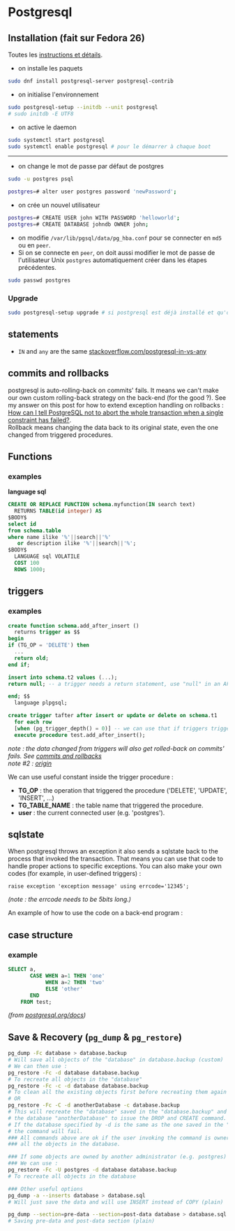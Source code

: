 # Postgresql

## Installation (fait sur Fedora 26)
Toutes les [instructions et détails](https://fedoraproject.org/wiki/PostgreSQL).

- on installe les paquets
```bash
sudo dnf install postgresql-server postgresql-contrib
```
- on initialise l'environnement
```bash
sudo postgresql-setup --initdb --unit postgresql
# sudo initdb -E UTF8
```
- on active le daemon
```bash
sudo systemctl start postgresql
sudo systemctl enable postgresql # pour le démarrer à chaque boot
```
---
- on change le mot de passe par défaut de postgres
```bash
sudo -u postgres psql

postgres=# alter user postgres password 'newPassword';
```
- on crée un nouvel utilisateur
```bash
postgres=# CREATE USER john WITH PASSWORD 'helloworld';
postgres=# CREATE DATABASE johndb OWNER john;
```
- on modifie `/var/lib/pgsql/data/pg_hba.conf` pour se connecter en `md5` ou en `peer`.
- Si on se connecte en `peer`, on doit aussi modifier le mot de passe de l'utilisateur Unix `postgres` automatiquement créer dans les étapes précédentes.
```bash
sudo passwd postgres
```

### Upgrade
```bash
sudo postgresql-setup upgrade # si postgresql est déjà installé et qu'on souhaite juste faire une mise à jour
```

## statements

- `IN` and `any` are the same [stackoverflow.com/postgresql-in-vs-any](https://stackoverflow.com/questions/30263671/postgresql-in-vs-any "stackoverflow")

## <a name="commits"></a> commits and rollbacks

postgresql is auto-rolling-back on commits' fails. It means we can't make our own custom rolling-back strategy on the back-end (for the good ?). See my answer on this post for how to extend exception handling on rollbacks : [How can I tell PostgreSQL not to abort the whole transaction when a single constraint has failed?](https://stackoverflow.com/questions/9436122/how-can-i-tell-postgresql-not-to-abort-the-whole-transaction-when-a-single-const/46229608#46229608).  
Rollback means changing the data back to its original state, even the one changed from triggered procedures.

## Functions

### examples

**language sql**

```sql
CREATE OR REPLACE FUNCTION schema.myfunction(IN search text)
  RETURNS TABLE(id integer) AS
$BODY$
select id
from schema.table
where name ilike '%'||search||'%'
   or description ilike '%'||search||'%';
$BODY$
  LANGUAGE sql VOLATILE
  COST 100
  ROWS 1000;
```

## triggers
### examples
```sql
create function schema.add_after_insert ()
  returns trigger as $$
begin
if (TG_OP = 'DELETE') then
  ...
  return old;
end if;

insert into schema.t2 values (...);
return null; -- a trigger needs a return statement, use "null" in an AFTER trigger if nothing is to be returned or else "NEW" or "OLD"

end; $$
  language plpgsql;

create trigger tafter after insert or update or delete on schema.t1
  for each row
  [when (pg_trigger_depth() = 0)] -- we can use that if triggers trigger others triggers, and need to prevent a recursive loop (see note #2).
  execute procedure test.add_after_insert();
```
 
*note : the data changed from triggers will also get rolled-back on commits' fails. See [commits and rollbacks](#commits)*  
*note #2 : [origin](https://stackoverflow.com/a/14262289/773595)*

We can use useful constant inside the trigger procedure :

- **TG_OP** : the operation that triggered the procedure ('DELETE', 'UPDATE', 'INSERT', ...)
- **TG_TABLE_NAME** : the table name that triggered the procedure.
- **user** : the current connected user (e.g. 'postgres').

## sqlstate

When postgresql throws an exception it also sends a sqlstate back to the process that invoked the transaction. That means you can use that code to handle proper actions to specific exceptions. You can also make your own codes (for example, in user-defined triggers) :

```plpgsql
raise exception 'exception message' using errcode='12345';
```
*(note : the errcode needs to be 5bits long.)*

An example of how to use the code on a back-end program : 


## case structure

### example
```sql
SELECT a,
       CASE WHEN a=1 THEN 'one'
            WHEN a=2 THEN 'two'
            ELSE 'other'
       END
    FROM test;
```
*(from [postgresql.org/docs](https://www.postgresql.org/docs/7.4/static/functions-conditional.html))*

## Save & Recovery (`pg_dump` & `pg_restore`)

```bash
pg_dump -Fc database > database.backup
# Will save all objects of the "database" in database.backup (custom)
# We can then use :
pg_restore -Fc -d database database.backup
# To recreate all objects in the "database"
pg_restore -Fc -c -d database database.backup
# To clean all the existing objects first before recreating them again
# OR
pg_restore -Fc -C -d anotherDatabase -c database.backup
# This will recreate the "database" saved in the "database.backup" and use
# the database "anotherDatabase" to issue the DROP and CREATE command.
# If the database specified by -d is the same as the one saved in the "database.backup"
# the command will fail.
### All commands above are ok if the user invoking the command is owner of
### all the objects in the database.

### If some objects are owned by another administrator (e.g. postgres)
### We can use :
pg_restore -Fc -U postgres -d database database.backup
# To recreate all objects in the database

### Other useful options
pg_dump -a --inserts database > database.sql
# Will just save the data and will use INSERT instead of COPY (plain)

pg_dump --section=pre-data --section=post-data database > database.sql
# Saving pre-data and post-data section (plain)
```
